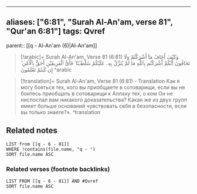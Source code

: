 
---
aliases: ["6:81", "Surah Al-An'am, verse 81", "Qur'an 6:81"]
tags: Qvref
---

parent:: [[q - Al-An'am (6)|Al-An'am]]

> [!arabic]+ Surah Al-An'am, Verse 81 (6:81)
> <span class="quran-arabic">وَكَيْفَ أَخَافُ مَآ أَشْرَكْتُمْ وَلَا تَخَافُونَ أَنَّكُمْ أَشْرَكْتُم بِٱللَّهِ مَا لَمْ يُنَزِّلْ بِهِۦ عَلَيْكُمْ سُلْطَـٰنًا ۚ فَأَىُّ ٱلْفَرِيقَيْنِ أَحَقُّ بِٱلْأَمْنِ ۖ إِن كُنتُمْ تَعْلَمُونَ</span>
^arabic

> [!translation]+ Surah Al-An'am, Verse 81 (6:81) - Translation
> Как я могу бояться тех, кого вы приобщаете в сотоварищи, если вы не боитесь приобщать в сотоварищи к Аллаху тех, о ком Он не ниспослал вам никакого доказательства? Какая же из двух групп имеет больше оснований чувствовать себя в безопасности, если вы только знаете?».
^translation



## Related notes
```dataview
LIST from [[q - 6 - 81]]
WHERE !contains(file.name, "q - ")
SORT file.name ASC
```

### Related verses (footnote backlinks)
```dataview
LIST FROM [[q - 6 - 81]] AND #Qvref
SORT file.name ASC
```

